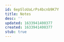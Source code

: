 ```yaml
---
id: 6epSloUaLrPs4bcnb9K7Y
title: Notes
desc: ''
updated: 1633941400377
created: 1633941400377
stub: true
---
```


